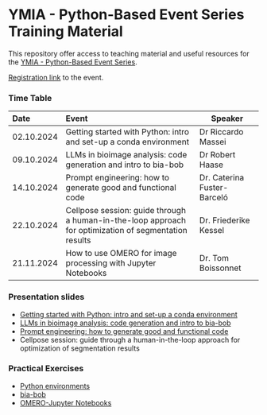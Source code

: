 # YMIA - Python-Based Event Series Training Material

This repository offer access to teaching material and useful resources 
for the [YMIA - Python-Based Event Series](https://gerbi-gmb.de/teams/ymia/).

[Registration link](http://gerbi-gmb.de/machform/view.php?id=72442) to the event.

### Time Table
| Date            | Event                                                                                                | Speaker            |
|:----------------|:-----------------------------------------------------------------------------------------------------|--------------------|
| 02.10.2024      | Getting started with Python: intro and set-up a conda environment                                    | Dr Riccardo Massei |
| 09.10.2024      | 	LLMs in bioimage analysis: code generation and intro to bia-bob                                     | Dr Robert Haase     |
| 14.10.2024      | Prompt engineering: how to generate good and functional code                                         | Dr. Caterina Fuster-Barceló|
| 22.10.2024      | Cellpose session: guide through a human-in-the-loop approach for optimization of segmentation results| Dr. Friederike Kessel |
| 21.11.2024      | How to use OMERO for image processing with Jupyter Notebooks | Dr. Tom Boissonnet |

### Presentation slides

- [Getting started with Python: intro and set-up a conda environment](https://zenodo.org/records/13908480)
- [LLMs in bioimage analysis: code generation and intro to bia-bob ](https://zenodo.org/records/13908108)
- [Prompt engineering: how to generate good and functional code](https://zenodo.org/records/13929678)
- Cellpose session: guide through a human-in-the-loop approach for optimization of segmentation results

### Practical Exercises

- [Python environments](01_python_environment/README.md)
- [bia-bob](02_bia_bob_code_generation/readme.md)
- [OMERO-Jupyter Notebooks](03_omero-py)
